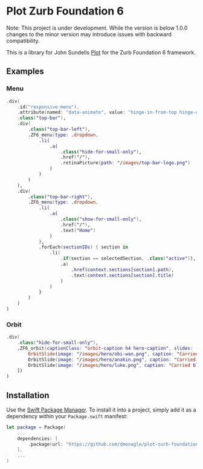 # Plot Zurb Foundation 6

Note: This project is under development. While the version is below 1.0.0 changes to the minor version may introduce issues with backward compatibility.  

This is a library for John Sundells [Plot](https://github.com/johnsundell/plot) for the Zurb Foundation 6 framework.

## Examples

### Menu

```swift
.div(
    .id("responsive-menu"),
    .attribute(named: "data-animate", value: "hinge-in-from-top hinge-out-from-top"),
    .class("top-bar"),
    .div(
        .class("top-bar-left"),
        .ZF6_menu(type: .dropdown,
            .li(
                .a(
                    .class("hide-for-small-only"),
                    .href("/"),
                    .retinaPicture(path: "/images/top-bar-logo.png")
                )
            )
        )
    ),
    .div(
        .class("top-bar-right"),
        .ZF6_menu(type: .dropdown,
            .li(
                .a(
                    .class("show-for-small-only"),
                    .href("/"),
                    .text("Home")
                )
            ),
            .forEach(sectionIDs) { section in
                .li(
                    .if(section == selectedSection, .class("active")),
                    .a(
                        .href(context.sections[section].path),
                        .text(context.sections[section].title)
                    )
                )
            }
        )
    )
)
```

### Orbit

```swift
.div(
    .class("hide-for-small-only"),
    .ZF6_orbit(captionClass: "orbit-caption h4 hero-caption", slides: [
        OrbitSlide(image: "/images/hero/obi-wan.png", caption: "Carried a blue lightsaber"),
        OrbitSlide(image: "/images/hero/anakin.png", caption: "Carried blue and red lightsabers"),
        OrbitSlide(image: "/images/hero/luke.png", caption: "Carried blue and green lightsabers"),
    ])
)
```
## Installation

Use the [Swift Package Manager](https://swift.org/package-manager). To install it into a project, simply add it as a dependency within your `Package.swift` manifest:

```swift
let package = Package(
    ...
    dependencies: [
        .package(url: "https://github.com/dmonagle/plot-zurb-foundation-6.git", from: "0.1.0")
    ],
    ...
)
```
